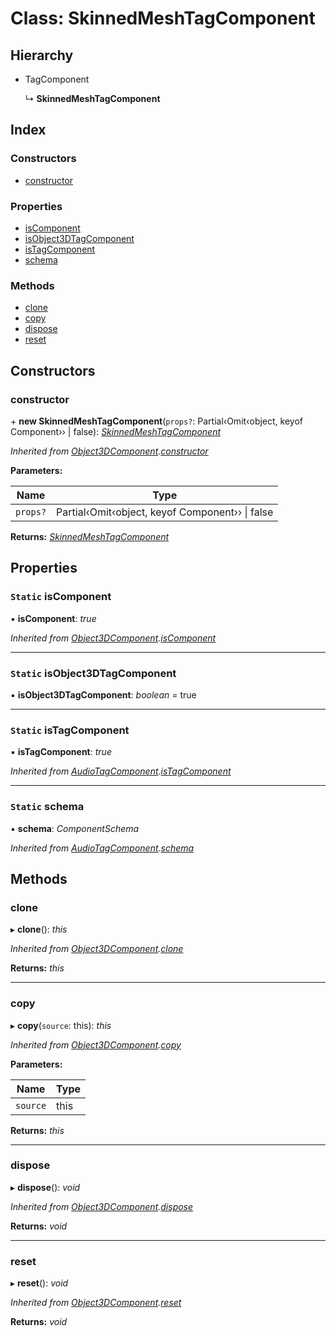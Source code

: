 
# Class: SkinnedMeshTagComponent

## Hierarchy

* TagComponent

  ↳ **SkinnedMeshTagComponent**

## Index

### Constructors

* [constructor](skinnedmeshtagcomponent.md#constructor)

### Properties

* [isComponent](skinnedmeshtagcomponent.md#static-iscomponent)
* [isObject3DTagComponent](skinnedmeshtagcomponent.md#static-isobject3dtagcomponent)
* [isTagComponent](skinnedmeshtagcomponent.md#static-istagcomponent)
* [schema](skinnedmeshtagcomponent.md#static-schema)

### Methods

* [clone](skinnedmeshtagcomponent.md#clone)
* [copy](skinnedmeshtagcomponent.md#copy)
* [dispose](skinnedmeshtagcomponent.md#dispose)
* [reset](skinnedmeshtagcomponent.md#reset)

## Constructors

###  constructor

\+ **new SkinnedMeshTagComponent**(`props?`: Partial‹Omit‹object, keyof Component<any>›› | false): *[SkinnedMeshTagComponent](skinnedmeshtagcomponent.md)*

*Inherited from [Object3DComponent](object3dcomponent.md).[constructor](object3dcomponent.md#constructor)*

**Parameters:**

Name | Type |
------ | ------ |
`props?` | Partial‹Omit‹object, keyof Component<any>›› &#124; false |

**Returns:** *[SkinnedMeshTagComponent](skinnedmeshtagcomponent.md)*

## Properties

### `Static` isComponent

▪ **isComponent**: *true*

*Inherited from [Object3DComponent](object3dcomponent.md).[isComponent](object3dcomponent.md#static-iscomponent)*

___

### `Static` isObject3DTagComponent

▪ **isObject3DTagComponent**: *boolean* = true

___

### `Static` isTagComponent

▪ **isTagComponent**: *true*

*Inherited from [AudioTagComponent](audiotagcomponent.md).[isTagComponent](audiotagcomponent.md#static-istagcomponent)*

___

### `Static` schema

▪ **schema**: *ComponentSchema*

*Inherited from [AudioTagComponent](audiotagcomponent.md).[schema](audiotagcomponent.md#static-schema)*

## Methods

###  clone

▸ **clone**(): *this*

*Inherited from [Object3DComponent](object3dcomponent.md).[clone](object3dcomponent.md#clone)*

**Returns:** *this*

___

###  copy

▸ **copy**(`source`: this): *this*

*Inherited from [Object3DComponent](object3dcomponent.md).[copy](object3dcomponent.md#copy)*

**Parameters:**

Name | Type |
------ | ------ |
`source` | this |

**Returns:** *this*

___

###  dispose

▸ **dispose**(): *void*

*Inherited from [Object3DComponent](object3dcomponent.md).[dispose](object3dcomponent.md#dispose)*

**Returns:** *void*

___

###  reset

▸ **reset**(): *void*

*Inherited from [Object3DComponent](object3dcomponent.md).[reset](object3dcomponent.md#reset)*

**Returns:** *void*
